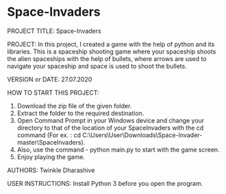 # Space-Invaders

PROJECT TITLE: Space-Invaders

PROJECT: In this project, I created a game with the help of python and its libraries. 
This is a spaceship shooting game where your spaceship shoots the alien spaceships with the help of bullets, where arrows are used to navigate your spaceship and space is used to shoot the bullets.

VERSION or DATE: 27.07.2020

HOW TO START THIS PROJECT:

1. Download the zip file of the given folder.
2. Extract the folder to the required destination.
3. Open Command Prompt in your Windows device and change your directory to that of the location of your SpaceInvaders with the cd command 
(For ex. : cd C:\Users\User\Downloads\Space-Invader-master\SpaceInvaders).
4. Also, use the command - python main.py to start with the game screen.
5. Enjoy playing the game. 

AUTHORS: Twinkle Dharashive

USER INSTRUCTIONS: Install Python 3 before you open the program. 
